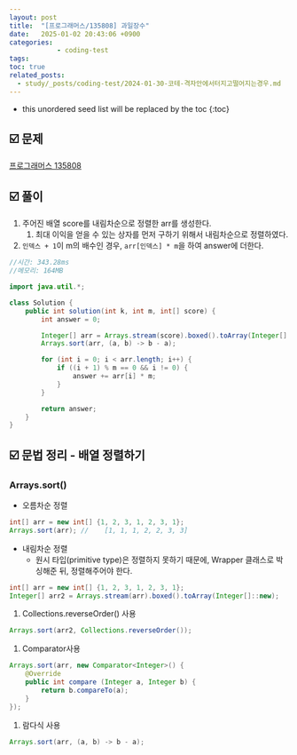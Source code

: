 ```yaml
---
layout: post
title:  "[프로그래머스/135808] 과일장수"
date:   2025-01-02 20:43:06 +0900
categories: 
            - coding-test
tags:          
toc: true
related_posts:
  - study/_posts/coding-test/2024-01-30-코테-격자안에서터지고떨어지는경우.md
---
```

* this unordered seed list will be replaced by the toc
{:toc}

## ☑️ 문제

[프로그래머스 135808](https://school.programmers.co.kr/learn/courses/30/lessons/135808)

## ☑️ 풀이

1. 주어진 배열 score를 내림차순으로 정렬한 arr를 생성한다.
   1. 최대 이익을 얻을 수 있는 상자를 먼저 구하기 위해서 내림차순으로 정렬하였다.
2. `인덱스 + 1`이 m의 배수인 경우, `arr[인덱스] * m`을 하여 answer에 더한다.

```java
//시간: 343.28ms
//메모리: 164MB

import java.util.*;

class Solution {
    public int solution(int k, int m, int[] score) {
        int answer = 0;

        Integer[] arr = Arrays.stream(score).boxed().toArray(Integer[]::new);
        Arrays.sort(arr, (a, b) -> b - a);

        for (int i = 0; i < arr.length; i++) {
            if ((i + 1) % m == 0 && i != 0) {
                answer += arr[i] * m;
            }
        }

        return answer;
    }
}
```

## ☑️ 문법 정리 - 배열 정렬하기

### Arrays.sort()

- 오름차순 정렬

```java
int[] arr = new int[] {1, 2, 3, 1, 2, 3, 1};
Arrays.sort(arr); // 	[1, 1, 1, 2, 2, 3, 3]
```

- 내림차순 정렬
  - 원시 타입(primitive type)은 정렬하지 못하기 때문에, Wrapper 클래스로 박싱해준 뒤, 정렬해주어야 한다.

```java
int[] arr = new int[] {1, 2, 3, 1, 2, 3, 1};
Integer[] arr2 = Arrays.stream(arr).boxed().toArray(Integer[]::new);
```

1. Collections.reverseOrder() 사용

```java
Arrays.sort(arr2, Collections.reverseOrder());
```

1. Comparator사용

```java
Arrays.sort(arr, new Comparator<Integer>() {
    @Override
    public int compare (Integer a, Integer b) {
        return b.compareTo(a);
    }
});
```

1. 람다식 사용

```java
Arrays.sort(arr, (a, b) -> b - a);
```
